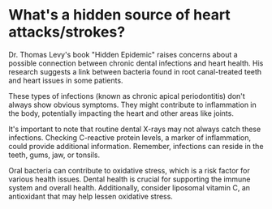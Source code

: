# What's a hidden source of heart attacks/strokes?

Dr. Thomas Levy's book "Hidden Epidemic" raises concerns about a possible connection between chronic dental infections and heart health. His research suggests a link between bacteria found in root canal-treated teeth and heart issues in some patients.

These types of infections (known as chronic apical periodontitis) don't always show obvious symptoms. They might contribute to inflammation in the body, potentially impacting the heart and other areas like joints.

It's important to note that routine dental X-rays may not always catch these infections. Checking C-reactive protein levels, a marker of inflammation, could provide additional information. Remember, infections can reside in the teeth, gums, jaw, or tonsils.

Oral bacteria can contribute to oxidative stress, which is a risk factor for various health issues. Dental health is crucial for supporting the immune system and overall health. Additionally, consider liposomal vitamin C, an antioxidant that may help lessen oxidative stress.